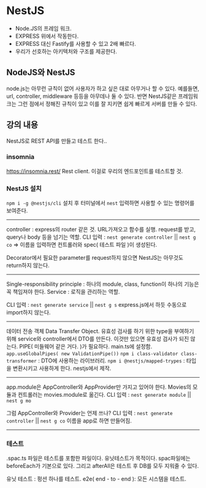 # NestJS

- Node.JS의 프레임 워크.
- EXPRESS 위에서 작동한다.
- EXPRESS 대신 Fastify를 사용할 수 있고 2배 빠르다.
- 우리가 선호하는 아키텍처와 구조를 제공한다.

## NodeJS와 NestJS

node.js는 아무런 규칙이 없어 사용자가 하고 싶은 대로 아무거나 할 수 있다. 예를들면, url, controller, middleware 등등을 아무데나 둘 수 있다.
반면 NestJS같은 프레임워크는 그런 점에서 정해진 규칙이 있고 이를 잘 지키면 쉽게 빠르게 서버를 만들 수 있다.

## 강의 내용

NestJS로 REST API를 만들고 테스트 한다..

### insomnia

https://insomnia.rest/
Rest client. 이걸로 우리의 엔드포인트를 테스트할 것.

### NestJS 설치

`npm i -g @nestjs/cli`
설치 후 터미널에서 `nest` 입력하면 사용할 수 있는 명령어를 보여준다.

---

controller : express의 router 같은 것. URL가져오고 함수를 실행. request를 받고, query나 body 등을 넘기는 역할.
CLI 입력 : `nest generate controller` || `nest g co` => 이름을 입력하면 컨트롤러와 spec( 테스트 파일 )이 생성된다.

Decorator에서 필요한 parameter를 request하지 않으면 NestJS는 아무것도 return하지 않는다.

---

Single-responsibility principle : 하나의 module, class, function이 하나의 기능은 꼭 책임져야 한다.
Service : 로직을 관리하는 역할.

CLI 입력 : `nest generate service` || `nest g s`
express.js에서 하듯 수동으로 import하지 않는다.

---

데이터 전송 객체 Data Transfer Object.
유효성 검사를 하기 위한 type을 부여하기 위해 service와 controller에서 DTO를 만든다.
이것만 있으면 유효성 검사가 되진 않는다. PIPE( 미들웨어 같은 거다. )가 필요하다.
main.ts에 설정함. `app.useGlobalPipes( new ValidationPipe())`
`npm i class-validator class-transformer` : DTO에 사용하는 라이브러리.
`npm i @nestjs/mapped-trypes` : 타입을 변환시키고 사용하게 한다. nestjs에서 제작.

---

app.module은 AppController와 AppProvider만 가지고 있어야 한다.
Movies의 모듈과 컨트롤러는 movies.module로 옮긴다.
CLI 입력 : `nest generate module` || `nest g mo`

그럼 AppController와 Provider는 언제 쓰나?
CLI 입력 : `nest generate controller` || `nest g co`
이름을 app로 하면 만들어짐.

---

### 테스트

.spac.ts 파일은 테스트를 포함한 파일이다. 유닛테스트가 목적이다.
spac파일에는 beforeEach가 기본으로 있다. 그리고 afterAll은 테스트 후 DB를 모두 지워줄 수 있다.

유닛 테스트 : 펑션 하나를 테스트.
e2e( end - to - end ): 모든 시스템을 테스트.
